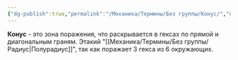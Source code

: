 ```yaml
---
{"dg-publish":true,"permalink":"/Механика/Термины/Без группы/Конус/","noteIcon":"","created":"2025-07-12T09:55:50.470+03:00","updated":"2025-07-29T00:32:29.209+03:00"}
---
```


**Конус** - это зона поражения, что раскрывается в гексах по прямой и диагональным граням. Этакий "[[Механика/Термины/Без группы/Радиус\|Полурадиус]]", так как поражает 3 гекса из 6 окружающих. 